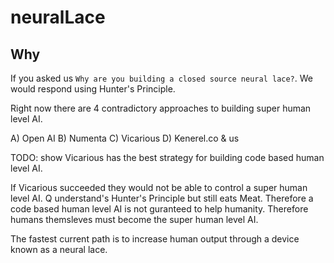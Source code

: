 # neuralLace

## Why
If you asked us `Why are you building a closed source neural lace?`. 
We would respond using Hunter's Principle.

Right now there are 4 contradictory approaches to building super human level AI.

A) Open AI
B) Numenta
C) Vicarious
D) Kenerel.co & us

TODO: show Vicarious has the best strategy for building code based human level AI. 

If Vicarious succeeded they would not be able to control a super human level AI. 
Q understand's Hunter's Principle but still eats Meat. Therefore a code based human level AI is not
guranteed to help humanity. Therefore humans themsleves must become the super human level AI.

The fastest current path is to increase human output through a device known as a neural lace. 

